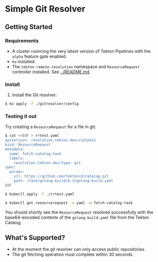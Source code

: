 # Simple Git Resolver

## Getting Started

### Requirements

- A cluster runnning the very latest version of Tekton Pipelines with
  the `alpha` feature gate enabled.
- `ko` installed.
- The `tekton-remote-resolution` namespace and `ResourceRequest`
  controller installed. See [../README.md](../README.md).

### Install

1. Install the Git resolver:

```bash
$ ko apply -f ./gitresolver/config
```

### Testing it out

Try creating a `ResourceRequest` for a file in git:

```bash
$ cat <<EOF > rrtest.yaml
apiVersion: resolution.tekton.dev/v1alpha1
kind: ResourceRequest
metadata:
  name: fetch-catalog-task
  labels:
    resolution.tekton.dev/type: git
spec:
  params:
    url: https://github.com/tektoncd/catalog.git
    path: /task/golang-build/0.3/golang-build.yaml
EOF

$ kubectl apply -f ./rrtest.yaml

$ kubectl get resourcerequest -o yaml -w fetch-catalog-task
```

You should shortly see the `ResourceRequest` resolved successfully with
the base64-encoded contents of the `golang-build.yaml` file from the
Tekton Catalog.

## What's Supported?

- At the moment the git resolver can only access public repositories.
- The git fetching operation must complete within 30 seconds.
